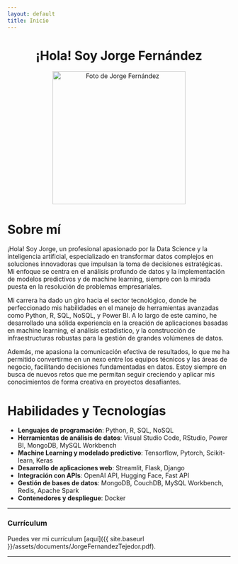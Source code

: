 ```yaml
---
layout: default
title: Inicio
---
```



<div align="center">
  <h1>¡Hola! Soy Jorge Fernández</h1>
  <img src="{{ '/assets/images/jorge_fernandez.jpg' | relative_url }}" alt="Foto de Jorge Fernández" width="300" height="auto">
</div>

# Sobre mí

¡Hola! Soy Jorge, un profesional apasionado por la Data Science y la inteligencia artificial, especializado en transformar datos complejos en soluciones innovadoras que impulsan la toma de decisiones estratégicas. Mi enfoque se centra en el análisis profundo de datos y la implementación de modelos predictivos y de machine learning, siempre con la mirada puesta en la resolución de problemas empresariales.

Mi carrera ha dado un giro hacia el sector tecnológico, donde he perfeccionado mis habilidades en el manejo de herramientas avanzadas como Python, R, SQL, NoSQL, y Power BI. A lo largo de este camino, he desarrollado una sólida experiencia en la creación de aplicaciones basadas en machine learning, el análisis estadístico, y la construcción de infraestructuras robustas para la gestión de grandes volúmenes de datos.

Además, me apasiona la comunicación efectiva de resultados, lo que me ha permitido convertirme en un nexo entre los equipos técnicos y las áreas de negocio, facilitando decisiones fundamentadas en datos. Estoy siempre en busca de nuevos retos que me permitan seguir creciendo y aplicar mis conocimientos de forma creativa en proyectos desafiantes.

# Habilidades y Tecnologías

- **Lenguajes de programación**: Python, R, SQL, NoSQL
- **Herramientas de análisis de datos**: Visual Studio Code, RStudio, Power BI, MongoDB, MySQL Workbench
- **Machine Learning y modelado predictivo**: Tensorflow, Pytorch, Scikit-learn, Keras
- **Desarrollo de aplicaciones web**: Streamlit, Flask, Django
- **Integración con APIs**: OpenAI API, Hugging Face, Fast API
- **Gestión de bases de datos**: MongoDB, CouchDB, MySQL Workbench, Redis, Apache Spark
- **Contenedores y despliegue**: Docker

---

### Currículum

Puedes ver mi currículum [aquí]({{ site.baseurl }}/assets/documents/JorgeFernandezTejedor.pdf).

---

